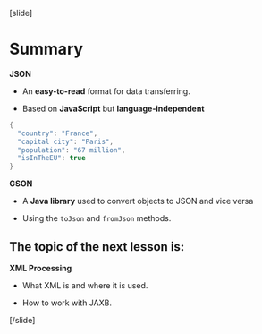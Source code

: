[slide]

# Summary

**JSON**

- An **easy-to-read** format for data transferring.

- Based on **JavaScript** but **language-independent**

```java
{
  "country": "France",
  "capital city": "Paris",
  "population": "67 million",
  "isInTheEU": true
}
```

**GSON**

- A **Java library** used to convert objects to JSON and vice versa

- Using the `toJson` and `fromJson` methods.

## The topic of the next lesson is:

**XML Processing**

- What XML is and where it is used.

- How to work with JAXB.

[/slide]

